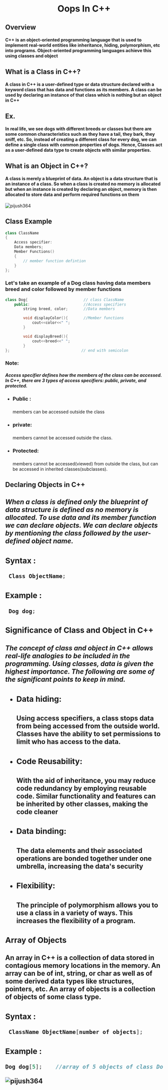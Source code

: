 <h1 align="center">Oops In C++</h1>

## Overview

#### C++ is an object-oriented programming language that is used to implement real-world entities like inheritance, hiding, polymorphism, etc into programs. Object-oriented programming languages achieve this using classes and object

## What is a Class in C++?

#### A class in C++ is a user-defined type or data structure declared with a keyword class that has data and functions as its members. A class can be used by declaring an instance of that class which is nothing but an object in C++

## Ex.

#### In real life, we see dogs with different breeds or classes but there are some common characteristics such as they have a tail, they bark, they sniff, etc. So, instead of creating a different class for every dog, we can define a single class with common properties of dogs. Hence, Classes act as a user-defined data type to create objects with similar properties.

## What is an Object in C++?

#### A class is merely a blueprint of data. An object is a data structure that is an instance of a class. So when a class is created no memory is allocated but when an instance is created by declaring an object, memory is then allocated to store data and perform required functions on them

<p align="left"> <img src="https://scaler.com/topics/images/object-in-cpp.webp" alt="pijush364" /> </p>

## Class Example

```c++
class ClassName
{
    Access specifier:
    Data members;
    Member Functions()
    {
        // member function defintion
    }
};


```

### Let's take an example of a Dog class having data members breed and color followed by member functions

```c++
class Dog{                         // class ClassName
    public:                        //Access specifiers
        string breed, color;       //Data members

        void displayColor(){       //Member functions
            cout<<color<<" ";
        }

        void displayBreed(){
            cout<<breed<<" ";
        }
};                                // end with semicolon

```

### Note:

##### Access specifier defines how the members of the class can be accessed. In C++, there are 3 types of access specifiers: public, private, and protected.

<ul>
  <li><h3>Public :<h3/> </li>members can be accessed outside the class
  <li><h3>private:<h3/></li>members cannot be accessed outside the class.
  <li><h3>Protected:<h3/></li>members cannot be accessed(viewed) from outside the class, but can be accessed in inherited classes(subclasses).
 </ul>

<h2>Declaring Objects in C++ <h/3>

##### When a class is defined only the blueprint of data structure is defined as no memory is allocated. To use data and its member function we can declare objects. We can declare objects by mentioning the class followed by the user-defined object name.

### Syntax :

```c++
 Class ObjectName;
```

### Example :

```c++
 Dog dog;
```

<h3>Significance of Class and Object in C++</h3>

##### The concept of class and object in C++ allows real-life analogies to be included in the programming. Using classes, data is given the highest importance. The following are some of the significant points to keep in mind.

<ul>
 <li><h3>Data hiding:<h3/> </li> Using access specifiers, a class stops data from being accessed from the outside world. Classes have the ability to set permissions to limit who has access to the data.

 <li><h3>Code Reusability:<h3/> </li> With the aid of inheritance, you may reduce code redundancy by employing reusable code. Similar functionality and features can be inherited by other classes, making the code cleaner

  <li><h3>Data binding: <h3/> </li>The data elements and their associated operations are bonded together under one umbrella, increasing the data's security
   <li><h3>Flexibility:<h3/> </li>  The principle of polymorphism allows you to use a class in a variety of ways. This increases the flexibility of a program.
</ul>

<h3>Array of Objects </h3>

#### An array in C++ is a collection of data stored in contagious memory locations in the memory. An array can be of int, string, or char as well as of some derived data types like structures, pointers, etc. An array of objects is a collection of objects of some class type.

### Syntax :

```c++
 ClassName ObjectName[number of objects];

```

### Example :

```c++
Dog dog[5];    //array of 5 objects of class Dog

```

<p align="left"> <img src="https://scaler.com/topics/images/array-of-objects.webp" alt="pijush364" /> </p>

